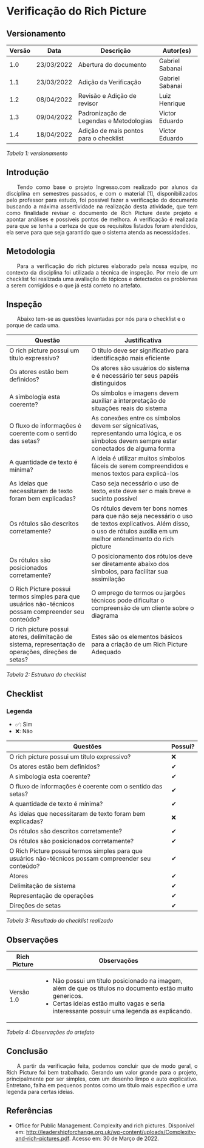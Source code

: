# Verificação do Rich Picture
## Versionamento

| Versão | Data  | Descrição             | Autor(es)       |
| ------ | ----- | --------------------- | --------------- |
| 1.0    | 23/03/2022 | Abertura do documento | Gabriel Sabanai |
| 1.1    | 23/03/2022 | Adição da Verificação | Gabriel Sabanai |
| 1.2    | 08/04/2022 | Revisão e Adição de revisor | Luiz Henrique |
| 1.3    | 09/04/2022 | Padronização de Legendas e Metodologias | Victor Eduardo |
| 1.4    | 18/04/2022 | Adição de mais pontos para o checklist | Victor Eduardo |

*Tabela 1: versionamento*

## Introdução 
<p align="justify">&emsp;&emsp;Tendo como base o projeto Ingresso.com realizado por alunos da disciplina em semestres passados, e com o material [1], disponibilizados pelo professor para estudo, foi possível fazer a verificação do documento buscando a máxima assertividade na realização desta atividade, que tem como finalidade revisar o documento de Rich Picture deste projeto e apontar análises e possíveis pontos de melhora. A verificação é realizada para que se tenha a certeza de que os requisitos listados foram atendidos, ela serve para que seja garantido que o sistema atenda as necessidades.</p>

## Metodologia
<p align="justify">&emsp;&emsp;Para a verificação do rich pictures elaborado pela nossa equipe, no contexto da disciplina foi utilizada a técnica de inspeção. Por meio de um checklist foi realizada uma avaliação de tópicos e detectados os problemas a serem corrigidos e o que já está correto no artefato.</p>

## Inspeção
&emsp;&emsp;Abaixo tem-se as questões levantadas por nós para o checklist e o porque de cada uma. 

|Questão|Justificativa|
|-------|-------------|
|O rich picture possui um título expressivo?|O título deve ser significativo para identificação mais eficiente|
|Os atores estão bem definidos?|Os atores são usuários do sistema e é necessário ter seus papéis distinguidos|
|A simbologia esta coerente?|Os símbolos e imagens devem auxiliar a interpretação de situações reais do sistema|
|O fluxo de informações é coerente com o sentido das setas?|As conexões entre os símbolos devem ser signicativas, representando uma lógica, e os símbolos devem sempre estar conectados de alguma forma|
|A quantidade de texto é mínima?|A ideia é utilizar muitos símbolos fáceis de serem compreendidos e menos textos para explicá-los|
|As ideias que necessitaram de texto foram bem explicadas?|Caso seja necessário o uso de texto, este deve ser o mais breve e sucinto possível|
|Os rótulos são descritos corretamente?|Os rótulos devem ter bons nomes para que não seja necessário o uso de textos explicativos. Além disso, o uso de rótulos auxilia em um melhor entendimento do rich picture|
|Os rótulos são posicionados corretamente?|O posicionamento dos rótulos deve ser diretamente abaixo dos símbolos, para facilitar sua assimilação|
|O Rich Picture possui termos simples para que usuários não-técnicos possam compreender seu conteúdo?|O emprego de termos ou jargões técnicos pode dificultar o compreensão de um cliente sobre o diagrama|
|O rich picture possui atores, delimitação de sistema, representação de operações, direções de setas?|Estes são os elementos básicos para a criação de um Rich Picture Adequado|

*Tabela 2: Estrutura do checklist*

## Checklist 
### Legenda
- ✅: Sim
- ❌: Não

|Questões|Possui?|
|--------|----|
|O rich picture possui um título expressivo?|❌|
|Os atores estão bem definidos?|✔|
|A simbologia esta coerente?|✔|
|O fluxo de informações é coerente com o sentido das setas?|✔|
|A quantidade de texto é mínima?|✔|
|As ideias que necessitaram de texto foram bem explicadas?|❌|
|Os rótulos são descritos corretamente?|✔|
|Os rótulos são posicionados corretamente?|✔|
|O Rich Picture possui termos simples para que usuários não-técnicos possam compreender seu conteúdo?|✔|
|Atores|✔|
|Delimitação de sistema|✔|
|Representação de operações|✔|
|Direções de setas|✔|

*Tabela 3: Resultado do checklist realizado*

## Observações

|Rich Picture|Observações|
|------------|-----------|
|Versão 1.0|<ul><li>Não possui um título posicionado na imagem, além de que os títulos no documento estão muito genericos.</li><li>Certas ideias estão muito vagas e seria interessante possuir uma legenda as explicando.</li></ul>|

*Tabela 4: Observações do artefato*

## Conclusão
<p align="justify">&emsp;&emsp;A partir da verificação feita, podemos concluir que de modo geral, o Rich Picture foi bem trabalhado. Gerando um valor grande para o projeto, principalmente por ser simples, com um desenho limpo e auto explicativo. Entretano, falha em pequenos pontos como um título mais especifico e uma legenda para certas ideias.</p>

## Referências
- Office for Public Management. Complexity and rich pictures. Disponível em: <a>http://leadershipforchange.org.uk/wp-content/uploads/Complexity-and-rich-pictures.pdf</a>. Acesso em: 30 de Março de 2022.